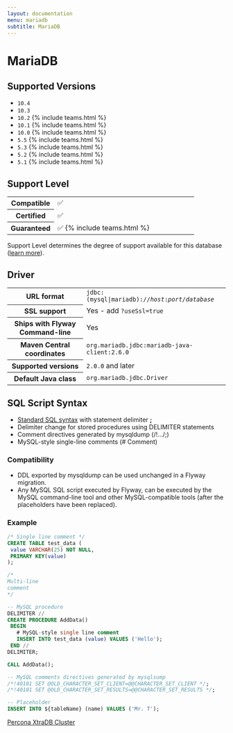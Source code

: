 ```yaml
---
layout: documentation
menu: mariadb
subtitle: MariaDB
---
```

# MariaDB

## Supported Versions

- `10.4`
- `10.3`
- `10.2` {% include teams.html %}
- `10.1` {% include teams.html %}
- `10.0` {% include teams.html %}
- `5.5` {% include teams.html %}
- `5.3` {% include teams.html %}
- `5.2` {% include teams.html %}
- `5.1` {% include teams.html %}

## Support Level

<table class="table">
    <tr>
        <th width="25%">Compatible</th>
        <td>✅</td>
    </tr>
    <tr>
        <th width="25%">Certified</th>
        <td>✅</td>
    </tr>
    <tr>
        <th width="25%">Guaranteed</th>
        <td>✅ {% include teams.html %}</td>
    </tr>
</table>

Support Level determines the degree of support available for this database ([learn more](/documentation/learnmore/database-support)). 

## Driver

<table class="table">
<tr>
<th>URL format</th>
<td><code>jdbc:(mysql|mariadb)://<i>host</i>:<i>port</i>/<i>database</i></code></td>
</tr>
<tr>
<th>SSL support</th>
<td>Yes - add <code>?useSsl=true</code></td>
</tr>
<tr>
<th>Ships with Flyway Command-line</th>
<td>Yes</td>
</tr>
<tr>
<th>Maven Central coordinates</th>
<td><code>org.mariadb.jdbc:mariadb-java-client:2.6.0</code></td>
</tr>
<tr>
<th>Supported versions</th>
<td><code>2.0.0</code> and later</td>
</tr>
<tr>
<th>Default Java class</th>
<td><code>org.mariadb.jdbc.Driver</code></td>
</tr>
</table>

## SQL Script Syntax

- [Standard SQL syntax](/documentation/concepts/migrations#sql-based-migrations#syntax) with statement delimiter **;**
- Delimiter change for stored procedures using DELIMITER statements
- Comment directives generated by mysqldump (/!.../;)
- MySQL-style single-line comments (# Comment)

### Compatibility

- DDL exported by mysqldump can be used unchanged in a Flyway migration.
- Any MySQL SQL script executed by Flyway, can be executed by the MySQL command-line tool and other
        MySQL-compatible tools (after the placeholders have been replaced).

### Example

```sql
/* Single line comment */
CREATE TABLE test_data (
 value VARCHAR(25) NOT NULL,
 PRIMARY KEY(value)
);

/*
Multi-line
comment
*/

-- MySQL procedure
DELIMITER //
CREATE PROCEDURE AddData()
 BEGIN
   # MySQL-style single line comment
   INSERT INTO test_data (value) VALUES ('Hello');
 END //
DELIMITER;

CALL AddData();

-- MySQL comments directives generated by mysqlsump
/*!40101 SET @OLD_CHARACTER_SET_CLIENT=@@CHARACTER_SET_CLIENT */;
/*!40101 SET @OLD_CHARACTER_SET_RESULTS=@@CHARACTER_SET_RESULTS */;

-- Placeholder
INSERT INTO ${tableName} (name) VALUES ('Mr. T');
```

<p class="next-steps">
    <a class="btn btn-primary" href="/documentation/database/xtradb">Percona XtraDB Cluster <i class="fa fa-arrow-right"></i></a>
</p>
